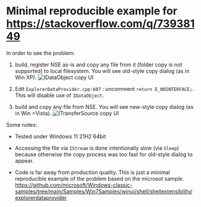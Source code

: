
Minimal reproducible example for https://stackoverflow.com/q/73938149
================================
In order to see the problem:

1. build, register NSE as-is and copy any file from it (folder copy is not supported) to local filesystem.
You will see old-style copy dialog (as in Win XP).
![IDataObject copy UI](https://i.stack.imgur.com/kwAkP.png)

2. Edit `ExplorerDataProvider.cpp:607` : uncomment `return E_NOINTERFACE;`. This will disable use of `IDataObject`.

3. build and copy any file from NSE. You will see new-style copy dialog (as in Win >Vista).
![ITransferSource copy UI](https://i.stack.imgur.com/I2BEa.png)

Some notes:
* Tested under Windows 11 21H2 64bit

* Accessing the file via `IStream` is done intentionally slow (via `Sleep`) because otherwise the copy  process was too fast for old-style dialog to appear.

* Code is far away from production quality. This is just a minimal reproducible example of the 
 problem based on the microsot sample.
https://github.com/microsoft/Windows-classic-samples/tree/main/Samples/Win7Samples/winui/shell/shellextensibility/explorerdataprovider
